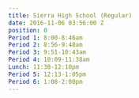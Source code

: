 ```yaml
---
title: Sierra High School (Regular)
date: 2016-11-06 03:56:00 Z
position: 0
Period 1: 8:00-8:46am
Period 2: 8:56-9:48am
Period 3: 9:51-10:43am
Period 4: 10:09-11:38am
Lunch: 11:38-12:10pm
Period 5: 12:13-1:05pm
Period 6: 1:08-2:00pm
---
```


